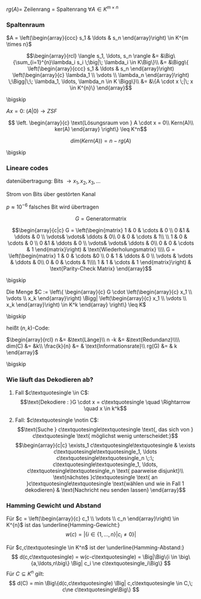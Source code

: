 $rg(A) =$ Zeilenrang $=$ Spaltenrang $\forall A \in K^{m \times n}$

### Spaltenraum

$A = \left(\begin{array}{ccc} s_1 & \ldots & s_n \end{array}\right) \in K^{m \times n}$

$$\begin{array}{rcl}
\langle s_1, \ldots, s_n \rangle &= &\Big\{\sum_{i=1}^{n}\lambda_i s_i \;\big|\; \lambda_i \in K\Big\}\\
&= &\Bigg\{
\left(\begin{array}{ccc} s_1 & \ldots &  s_n \end{array}\right) 
\left(\begin{array}{c} \lambda_1 \\ \vdots \\ \lambda_n \end{array}\right)
\;\Bigg|\;\; \lambda_1, \ldots, \lambda_n \in K
\Bigg\}\\
&= &\{A \cdot x \;|\; x \in K^{n}\}
\end{array}$$

\bigskip

$A x = 0$: $(A | 0) \rightarrow ZSF$


$$
\left.
\begin{array}{c}
	\text{Lösungsraum von } A \cdot x = 0\\
	Kern(A)\\
	ker(A)
\end{array}
\right\} \leq K^n$$


$$dim(Kern(A)) =n -rg(A)$$

\bigskip

### Lineare codes

datenübertragung: Bits $\rightarrow x_1, x_2, x_3, \ldots$

Strom von Bits über gestörten Kanal

$p \approx 10^{-6}$ falsches Bit wird übertragen


$$G = \text{Generatormatrix}$$

$$\begin{array}{c|c}
	G =
	\left(\begin{matrix} 
	1 & 0 & \cdots & 0  \\ 
	0 &1  & \ddots & 0 \\ 
	 \vdots&  \vdots& \ddots & 0\\
	 0 & 0 & \cdots & 1\\
	 \\
	1 & 0 & \cdots & 0  \\ 
	0 &1  & \ddots & 0 \\ 
	 \vdots&  \vdots& \ddots & 0\\
	 0 & 0 & \cdots & 1
	\end{matrix}\right) 
	& \text{Wiederholungsmatrix} \\\\
	G =
	\left(\begin{matrix} 
	1 & 0 & \cdots &0  \\ 
	0 & 1 & \ddots & 0  \\ 
	\vdots & \vdots & \ddots & 0\\
	0 & 0 & \cdots & 1\\\\
	1 & 1 & \cdots & 1
	\end{matrix}\right)
	& \text{Parity-Check Matrix}
\end{array}$$

\bigskip


Die Menge
$C :=
\left\{
\begin{array}{c}
	G \cdot 
	\left(\begin{array}{c} x_1 \\ \vdots \\ x_k \end{array}\right)
	\Bigg|
	\left(\begin{array}{c} x_1 \\ \vdots \\ x_k \end{array}\right) \in K^k
\end{array}
\right\} \leq K$

\bigskip

heißt $(n,k)$-Code:

$\begin{array}{rcl}
	n &= &\text{Länge}\\
	n -k &= &\text{Redundanz}\\\\
	dim(C) &= &k\\
	\frac{k}{n} &= & \text{Informationsrate}\\
	rg(G) &= & k
\end{array}$

\bigskip

### Wie läuft das Dekodieren ab?

1. Fall 
$c\textquotesingle \in C$:
$$\text{Dekodiere : }G \cdot x = c\textquotesingle \quad \Rightarrow \quad x \in k^k$$

2. Fall: 
$c\textquotesingle \notin C$:
$$\text{Suche } c\textquotesingle\textquotesingle \text{, das sich von } c\textquotesingle \text{ möglichst wenig unterscheidet:}$$
$$\begin{array}{c|c}
   \exists_1 c\textquotesingle\textquotesingle & \exists c\textquotesingle\textquotesingle_1, \ldots c\textquotesingle\textquotesingle_n \;:\; c\textquotesingle\textquotesingle_1, \ldots, c\textquotesingle\textquotesingle_n \text{ paarweise disjunkt}\\
   \text{nächstes }c\textquotesingle \text{ an }c\textquotesingle\textquotesingle \text{wählen und wie in Fall 1 dekodieren} & \text{Nachricht neu senden lassen}
\end{array}$$


### Hamming Gewicht und Abstand

Für 
$c = \left(\begin{array}{c} c_1 \\ \vdots \\ c_n \end{array}\right) \in K^{n}$ ist das \underline{Hamming-Gewicht:}
$$w(c) = \Big|\Big\{i \in \big\{1,\ldots,n\big\} \Big| c_i \neq 0\Big\}\Big|$$

Für
$c,c\textquotesingle \in K^n$ ist der \underline{Hamming-Abstand:}
$$
d(c,c\textquotesingle) = w(c-c\textquotesingle) = \Big|\Big\{i \in \big\{a,\ldots,n\big\} \Big| c_i \ne c\textquotesingle_i\Big\}
$$
Für
$C \subseteq K^n$ gilt:
$$
d(C) = min \Big\{d(c,c\textquotesingle) \Big| c,c\textquotesingle \in C,\; c\ne c\textquotesingle\Big\}
$$
